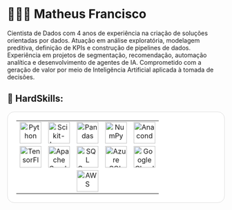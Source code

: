 # 👨🏽‍💻 Matheus Francisco

Cientista de Dados com 4 anos de experiência na criação de soluções orientadas por dados. Atuação em análise exploratória, modelagem preditiva, definição de KPIs e construção de pipelines de dados. Experiência em projetos de segmentação, recomendação, automação analítica e desenvolvimento de agentes de IA. Comprometido com a geração de valor por meio de Inteligência Artificial aplicada à tomada de decisões.
## 🤖 HardSkills:
<table align="center" style="background-color: white; border-radius: 16px; padding: 20px; border: 1px solid #ddd;">
  <tr>
    <td align="center">
      <img src="https://cdn.jsdelivr.net/gh/devicons/devicon@latest/icons/python/python-original.svg" width="50" alt="Python" />
    </td>
    <td align="center">
      <img src="https://cdn.jsdelivr.net/gh/devicons/devicon@latest/icons/scikitlearn/scikitlearn-original.svg" width="50" alt="Scikit-Learn" />
    </td>
    <td align="center">
      <img src="https://cdn.jsdelivr.net/gh/devicons/devicon@latest/icons/pandas/pandas-original-wordmark.svg" width="50" alt="Pandas" />
    </td>
    <td align="center">
      <img src="https://cdn.jsdelivr.net/gh/devicons/devicon@latest/icons/numpy/numpy-original-wordmark.svg" width="50" alt="NumPy" />
    </td>
    <td align="center">
      <img src="https://cdn.jsdelivr.net/gh/devicons/devicon@latest/icons/anaconda/anaconda-original.svg" width="50" alt="Anaconda" />
    </td>
  </tr>
  <tr>
    <td align="center">
      <img src="https://cdn.jsdelivr.net/gh/devicons/devicon@latest/icons/tensorflow/tensorflow-original.svg" width="50" alt="TensorFlow" />
    </td>
    <td align="center">
      <img src="https://cdn.jsdelivr.net/gh/devicons/devicon@latest/icons/apachespark/apachespark-original-wordmark.svg" width="50" alt="Apache Spark" />
    </td>
    <td align="center">
      <img src="https://cdn.jsdelivr.net/gh/devicons/devicon@latest/icons/microsoftsqlserver/microsoftsqlserver-original-wordmark.svg" width="50" alt="SQL Server" />
    </td>
    <td align="center">
      <img src="https://cdn.jsdelivr.net/gh/devicons/devicon@latest/icons/azuresqldatabase/azuresqldatabase-original.svg" width="50" alt="Azure SQL" />
    </td>
    <td align="center">
      <img src="https://cdn.jsdelivr.net/gh/devicons/devicon@latest/icons/googlecloud/googlecloud-original.svg" width="50" alt="Google Cloud" />
    </td>
  </tr>
  <tr>
    <td colspan="5" align="center">
      <img src="https://cdn.jsdelivr.net/gh/devicons/devicon@latest/icons/amazonwebservices/amazonwebservices-original-wordmark.svg" width="50" alt="AWS" />
    </td>
  </tr>
</table>

